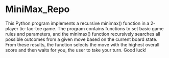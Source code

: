 # MiniMax_Repo
This Python program implements a recursive minimax() function in a 2-player tic-tac-toe game. The program contains functions to set basic game rules and parameters, and 
the minimax() function recursively searches all possible outcomes from a given move based on the current board state. From these results, the function selects the move
with the highest overall score and then waits for you, the user to take your turn. Good luck!
